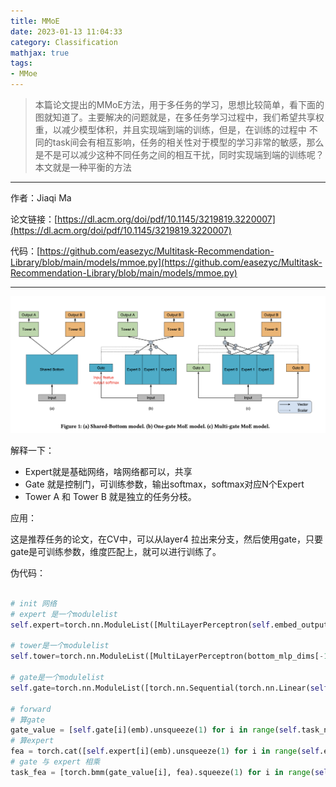 ```yaml
---
title: MMoE
date: 2023-01-13 11:04:33
category: Classification
mathjax: true
tags: 
- MMoe
---
```


>本篇论文提出的MMoE方法，用于多任务的学习，思想比较简单，看下面的图就知道了。主要解决的问题就是，在多任务学习过程中，我们希望共享权重，以减少模型体积，并且实现端到端的训练，但是，在训练的过程中 不同的task间会有相互影响，任务的相关性对于模型的学习非常的敏感，那么是不是可以减少这种不同任务之间的相互干扰，同时实现端到端的训练呢？本文就是一种平衡的方法

<!-- more -->

---

作者：Jiaqi Ma

论文链接：[https://dl.acm.org/doi/pdf/10.1145/3219819.3220007](https://dl.acm.org/doi/pdf/10.1145/3219819.3220007)

代码：[https://github.com/easezyc/Multitask-Recommendation-Library/blob/main/models/mmoe.py](https://github.com/easezyc/Multitask-Recommendation-Library/blob/main/models/mmoe.py)

---



![image-20230116173727012](../images/image-20230116173727012.png)



解释一下：

- Expert就是基础网络，啥网络都可以，共享
- Gate 就是控制门，可训练参数，输出softmax，softmax对应N个Expert
- Tower A 和 Tower B 就是独立的任务分枝。

应用：

这是推荐任务的论文，在CV中，可以从layer4 拉出来分支，然后使用gate，只要gate是可训练参数，维度匹配上，就可以进行训练了。



伪代码：

```python

# init 网络
# expert 是一个modulelist
self.expert=torch.nn.ModuleList([MultiLayerPerceptron(self.embed_output_dim, bottom_mlp_dims, dropout, output_layer=False) for i in range(expert_num)])

# tower是一个modulelist
self.tower=torch.nn.ModuleList([MultiLayerPerceptron(bottom_mlp_dims[-1], tower_mlp_dims, dropout) for i in range(task_num)])

# gate是一个modulelist
self.gate=torch.nn.ModuleList([torch.nn.Sequential(torch.nn.Linear(self.embed_output_dim, expert_num), torch.nn.Softmax(dim=1)) for i in range(task_num)])

# forward
# 算gate
gate_value = [self.gate[i](emb).unsqueeze(1) for i in range(self.task_num)]
# 算expert
fea = torch.cat([self.expert[i](emb).unsqueeze(1) for i in range(self.expert_num)], dim = 1)
# gate 与 expert 相乘
task_fea = [torch.bmm(gate_value[i], fea).squeeze(1) for i in range(self.task_num)]

```



